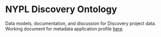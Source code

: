 # NYPL Discovery Ontology 

Data models, documentation, and discussion for Discovery project data. Working document for metadata application profile [here](https://docs.google.com/spreadsheets/d/1qTjXqCO4eusaxr6MGpb7ns4u6k8hmg0s6LzJWvHhmHI/edit#gid=0).
